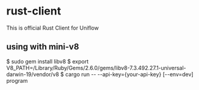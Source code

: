 # rust-client

This is official Rust Client for Uniflow

## using with mini-v8

$ sudo gem install libv8
$ export V8_PATH=/Library/Ruby/Gems/2.6.0/gems/libv8-7.3.492.27.1-universal-darwin-19/vendor/v8
$ cargo run -- --api-key={your-api-key} [--env=dev] program

